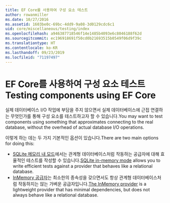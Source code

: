 ```yaml
---
title: EF Core를 사용하여 구성 요소 테스트
author: rowanmiller
ms.date: 10/27/2016
ms.assetid: 1603be0c-69bc-4dd9-9a08-3d0129cdc6c1
uid: core/miscellaneous/testing/index
ms.openlocfilehash: a946387718546f14e1485b4093e6c8046188f62d
ms.sourcegitcommit: ec196918691f50cd0b21693515b0549f06d9f39c
ms.translationtype: HT
ms.contentlocale: ko-KR
ms.lasthandoff: 09/23/2019
ms.locfileid: "71197497"
---
```

# <a name="testing-components-using-ef-core"></a><span data-ttu-id="962bb-102">EF Core를 사용하여 구성 요소 테스트</span><span class="sxs-lookup"><span data-stu-id="962bb-102">Testing components using EF Core</span></span>

<span data-ttu-id="962bb-103">실제 데이터베이스 I/O 작업에 부담을 주지 않으면서 실제 데이터베이스에 근접 연결하는 무엇인가를 통해 구성 요소를 테스트하고자 할 수 있습니다.</span><span class="sxs-lookup"><span data-stu-id="962bb-103">You may want to test components using something that approximates connecting to the real database, without the overhead of actual database I/O operations.</span></span>

<span data-ttu-id="962bb-104">이렇게 하는 데는 두 가지 기본적인 옵션이 있습니다.</span><span class="sxs-lookup"><span data-stu-id="962bb-104">There are two main options for doing this:</span></span>
 * <span data-ttu-id="962bb-105">[SQLite 메모리 내 모드](sqlite.md)에서는 관계형 데이터베이스처럼 작동하는 공급자에 대해 효율적인 테스트를 작성할 수 있습니다.</span><span class="sxs-lookup"><span data-stu-id="962bb-105">[SQLite in-memory mode](sqlite.md) allows you to write efficient tests against a provider that behaves like a relational database.</span></span>
 * <span data-ttu-id="962bb-106">[InMemory 공급자](in-memory.md)는 최소한의 종속성을 갖으면서도 항상 관계형 데이터베이스처럼 작동하지는 않는 가벼운 공급자입니다.</span><span class="sxs-lookup"><span data-stu-id="962bb-106">[The InMemory provider](in-memory.md) is a lightweight provider that has minimal dependencies, but does not always behave like a relational database.</span></span>
